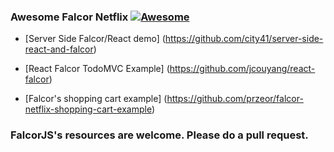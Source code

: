 ### **Awesome Falcor Netflix** [![Awesome](https://cdn.rawgit.com/sindresorhus/awesome/d7305f38d29fed78fa85652e3a63e154dd8e8829/media/badge.svg)](https://github.com/sindresorhus/awesome)

* [Server Side Falcor/React demo] (https://github.com/city41/server-side-react-and-falcor)

* [React Falcor TodoMVC Example] (https://github.com/jcouyang/react-falcor)

* [Falcor's shopping cart example] (https://github.com/przeor/falcor-netflix-shopping-cart-example)

### FalcorJS's resources are welcome. Please do a pull request.
